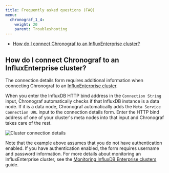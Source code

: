 ```yaml
---
title: Frequently asked questions (FAQ)
menu:
  chronograf_1_4:
    weight: 20
    parent: Troubleshooting
---
```


* [How do I connect Chronograf to an InfluxEnterprise cluster?](#how-do-i-connect-chronograf-to-an-influxenterprise-cluster)

## How do I connect Chronograf to an InfluxEnterprise cluster?

The connection details form requires additional information when connecting Chronograf to an [InfluxEnterprise cluster](https://docs.influxdata.com/enterprise_influxdb/latest/).

When you enter the InfluxDB HTTP bind address in the `Connection String` input, Chronograf automatically checks if that InfluxDB instance is a data node.
If it is a data node, Chronograf automatically adds the `Meta Service Connection URL` input to the connection details form.
Enter the HTTP bind address of one of your cluster's meta nodes into that input and Chronograf takes care of the rest.

![Cluster connection details](/img/chronograf/v1.4/faq-cluster-connection.png)

Note that the example above assumes that you do not have authentication enabled.
If you have authentication enabled, the form requires username and password information.
For more details about monitoring an InfluxEnterprise cluster, see the [Monitoring InfluxDB Enterprise clusters](/chronograf/latest/guides/monitoring-influxenterprise-clusters/) guide.
